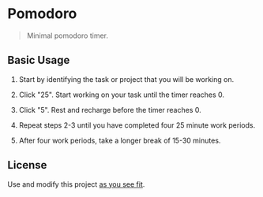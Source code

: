 # Pomodoro

> Minimal pomodoro timer.

## Basic Usage

1. Start by identifying the task or project that you will be working on.

2. Click "25". Start working on your task until the timer reaches 0.

3. Click "5". Rest and recharge before the timer reaches 0.

4. Repeat steps 2-3 until you have completed four 25 minute work periods.

5. After four work periods, take a longer break of 15-30 minutes.

## License

Use and modify this project [as you see fit](UNLICENSE).
